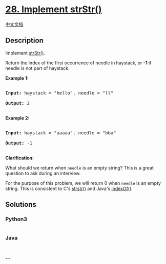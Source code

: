 # [28. Implement strStr()](https://leetcode.com/problems/implement-strstr)

[中文文档](/solution/0000-0099/0028.Implement%20strStr()/README.md)

## Description
<p>Implement <a href="http://www.cplusplus.com/reference/cstring/strstr/" target="_blank">strStr()</a>.</p>



<p>Return the index of the first occurrence of needle in haystack, or <strong>-1</strong> if needle is not part of haystack.</p>



<p><strong>Example 1:</strong></p>



<pre>

<strong>Input:</strong> haystack = &quot;hello&quot;, needle = &quot;ll&quot;

<strong>Output:</strong> 2

</pre>



<p><strong>Example 2:</strong></p>



<pre>

<strong>Input:</strong> haystack = &quot;aaaaa&quot;, needle = &quot;bba&quot;

<strong>Output:</strong> -1

</pre>



<p><strong>Clarification:</strong></p>



<p>What should we return when <code>needle</code> is an empty string? This is a great question to ask during an interview.</p>



<p>For the purpose of this problem, we will return 0 when <code>needle</code> is an empty string. This is consistent to C&#39;s&nbsp;<a href="http://www.cplusplus.com/reference/cstring/strstr/" target="_blank">strstr()</a> and Java&#39;s&nbsp;<a href="https://docs.oracle.com/javase/7/docs/api/java/lang/String.html#indexOf(java.lang.String)" target="_blank">indexOf()</a>.</p>




## Solutions


<!-- tabs:start -->

### **Python3**

```python

```

### **Java**

```java

```

### **...**
```

```

<!-- tabs:end -->